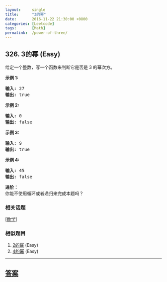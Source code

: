 ```yaml
---
layout:     single
title:      "3的幂"
date:       2016-11-22 21:30:00 +0800
categories: [Leetcode]
tags:       [Math]
permalink:  /power-of-three/
---
```


## 326. 3的幂 (Easy)

<p>给定一个整数，写一个函数来判断它是否是 3&nbsp;的幂次方。</p>

<p><strong>示例 1:</strong></p>

<pre><strong>输入:</strong> 27
<strong>输出:</strong> true
</pre>

<p><strong>示例 2:</strong></p>

<pre><strong>输入:</strong> 0
<strong>输出:</strong> false</pre>

<p><strong>示例 3:</strong></p>

<pre><strong>输入:</strong> 9
<strong>输出:</strong> true</pre>

<p><strong>示例 4:</strong></p>

<pre><strong>输入:</strong> 45
<strong>输出:</strong> false</pre>

<p><strong>进阶：</strong><br>
你能不使用循环或者递归来完成本题吗？</p>

### 相关话题
  [[数学](https://github.com/openset/leetcode/tree/master/tag/math/README.md)]

### 相似题目
  1. [2的幂](/power-of-two) (Easy)
  1. [4的幂](/power-of-four) (Easy)

---

## [答案](https://github.com/openset/leetcode/tree/master/problems/power-of-three)
